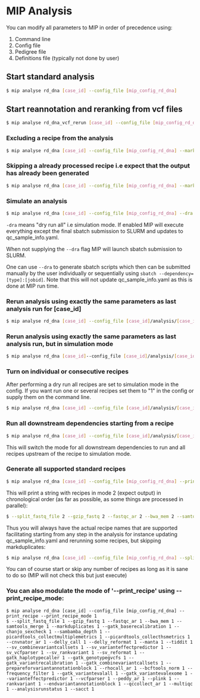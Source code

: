 # MIP Analysis

You can modify all parameters to MIP in order of precedence using:

1. Command line
2. Config file
3. Pedigree file
4. Definitions file (typically not done by user)

## Start standard analysis
```Bash
$ mip analyse rd_dna [case_id] --config_file [mip_config_rd_dna]
```

## Start reannotation and reranking from vcf files
```Bash
$ mip analyse rd_dna_vcf_rerun [case_id] --config_file [mip_config_rd_dna_vcf_rerun.yaml] --pedigree [case_id_pedigree_vcf_rerun.yaml] --vcf_rerun_file vcf_snv_indel.bcf --sv_vcf_rerun_file vcf_SV.bcf
```

### Excluding a recipe from the analysis

```Bash
$ mip analyse rd_dna [case_id] --config_file [mip_config_rd_dna] --markduplicates 0
```

### Skipping a already processed recipe i.e expect that the output has already been generated

```Bash
$ mip analyse rd_dna [case_id] --config_file [mip_config_rd_dna] --markduplicates 2
```

### Simulate an analysis

```Bash
$ mip analyse rd_dna [case_id] --config_file [mip_config_rd_dna] --dra
```

``-dra`` means "dry run all" i.e simulation mode. If enabled MIP will execute everything except the final sbatch submission to SLURM and updates to qc_sample_info.yaml.

When not supplying the ``--dra`` flag MIP will launch sbatch submission to SLURM.

One can use ``--dra`` to generate sbatch scripts which then can be submitted manually by the user individually or sequentially using ``sbatch --dependency=[type]:[jobid]``. Note that this will not update qc_sample_info.yaml as this is done at MIP run time.

### Rerun analysis using exactly the same parameters as last analysis run for [case_id]

```Bash
$ mip analyse rd_dna [case_id] --config_file [case_id]/analysis/[case_id]_config.yaml
```

### Rerun analysis using exactly the same parameters as last analysis run, but in simulation mode

```Bash
$ mip analyse rd_dna [case_id]--config_file [case_id]/analysis/[case_id]_config.yaml --dra
```

### Turn on individual or consecutive recipes
After performing a dry run all recipes are set to simulation mode in the config. If you want run one or several recipes set them to "1" in the config or supply them on the command line.
```Bash
$ mip analyse rd_dna [case_id] --config_file [case_id]/analysis/[case_id]_config.yaml --bwa_mem 1 --peddy_ar 1
```

### Run all downstream dependencies starting from a recipe
```Bash
$ mip analyse rd_dna [case_id] --config_file [case_id]/analysis/[case_id]_config.yaml --start_with_recipe gatk_variantrecalibration
```
This will switch the mode for all downstream dependencies to run and all recipes upstream of the recipe to simulation mode.

### Generate all supported standard recipes

```Bash
$ mip analyse rd_dna [case_id] --config_file [mip_config_rd_dna] --print_recipe
```

This will print a string with recipes in mode 2 (expect output) in chronological order (as far as possible, as some things are processed in parallel):

```Bash
$ --split_fastq_file 2 --gzip_fastq 2 --fastqc_ar 2 --bwa_mem 2 --samtools_merge 2 --markduplicates 2 --gatk_baserecalibration 2 --chanjo_sexcheck 2 --sambamba_depth 2 --picardtools_collectmultiplemetrics 2 --picardtools_collecthsmetrics 2 --cnvnator_ar 2 --delly_call 2 --delly_reformat 2 --manta 2 --tiddit 2 --sv_combinevariantcallsets 2 --sv_varianteffectpredictor 2 --sv_vcfparser 2 --sv_rankvariant 2 --sv_reformat 2 --gatk_haplotypecaller 2 --gatk_genotypegvcfs 2 --gatk_variantrecalibration 2 --gatk_combinevariantcallsets 2 --prepareforvariantannotationblock 2 --rhocall_ar 2 --bcftools_norm 2 --frequency_filter 2 --gatk_variantevalall 2 --gatk_variantevalexome 2 --varianteffectpredictor 2 --vcfparser 2 --peddy_ar 2 --plink 2 --rankvariant 2 --endvariantannotationblock 2 --qccollect_ar 2 --multiqc_ar 2 --analysisrunstatus 2 --sacct 2
```

Thus you will always have the actual recipe names that are supported facilitating starting from any step in the analysis for instance updating qc_sample_info.yaml and rerunning some recipes, but skipping markduplicates:

```Bash
$ mip analyse rd_dna [case_id] --config_file [mip_config_rd_dna] --split_fastq_file 2 --gzip_fastq 2 --fastqc_ar 2 --bwa_mem 2 --samtools_merge 2 --markduplicates 0 --gatk_baserecalibration 1 --chanjo_sexcheck 2 --sambamba_depth 2 --picardtools_collectmultiplemetrics 2 --picardtools_collecthsmetrics 2 --cnvnator_ar 2 --delly_call 2 --delly_reformat 2 --manta 2 --tiddit 2 --sv_combinevariantcallsets 2 --sv_varianteffectpredictor 2 --sv_vcfparser 2 --sv_rankvariant 2 --sv_reformat 2 --gatk_haplotypecaller 2 --gatk_genotypegvcfs 2 --gatk_variantrecalibration 2 --gatk_combinevariantcallsets 2 --prepareforvariantannotationblock 2 --rhocall_ar 2 --bcftools_norm 2 --frequency_filter 2 --gatk_variantevalall 2 --gatk_variantevalexome 2 --varianteffectpredictor 2 --vcfparser 2 --peddy_ar 2 --plink 2 --rankvariant 2 --endvariantannotationblock 2 --qccollect_ar 2 --multiqc 2 --analysisrunstatus 2 --sacct 2
```

You can of course start or skip any number of recipes as long as it is sane to do so (MIP will not check this but just execute)

### You can also modulate the mode of '--print_recipe' using --print_recipe_mode:
```  
$ mip analyse rd_dna [case_id] --config_file [mip_config_rd_dna] --print_recipe --print_recipe_mode 1
$ --split_fastq_file 1 --gzip_fastq 1 --fastqc_ar 1 --bwa_mem 1 --samtools_merge 1 --markduplicates 1 --gatk_baserecalibration 1 --chanjo_sexcheck 1 --sambamba_depth 1 --picardtools_collectmultiplemetrics 1 --picardtools_collecthsmetrics 1 --cnvnator_ar 1 --delly_call 1 --delly_reformat 1 --manta 1 --tiddit 1 --sv_combinevariantcallsets 1 --sv_varianteffectpredictor 1 --sv_vcfparser 1 --sv_rankvariant 1 --sv_reformat 1 --gatk_haplotypecaller 1 --gatk_genotypegvcfs 1 --gatk_variantrecalibration 1 --gatk_combinevariantcallsets 1 --prepareforvariantannotationblock 1 --rhocall_ar 1 --bcftools_norm 1 --frequency_filter 1 --gatk_variantevalall 1 --gatk_variantevalexome 1 --varianteffectpredictor 1 --vcfparser 1 --peddy_ar 1 --plink 1 --rankvariant 1 --endvariantannotationblock 1 --qccollect_ar 1 --multiqc 1 --analysisrunstatus 1 --sacct 1
```
